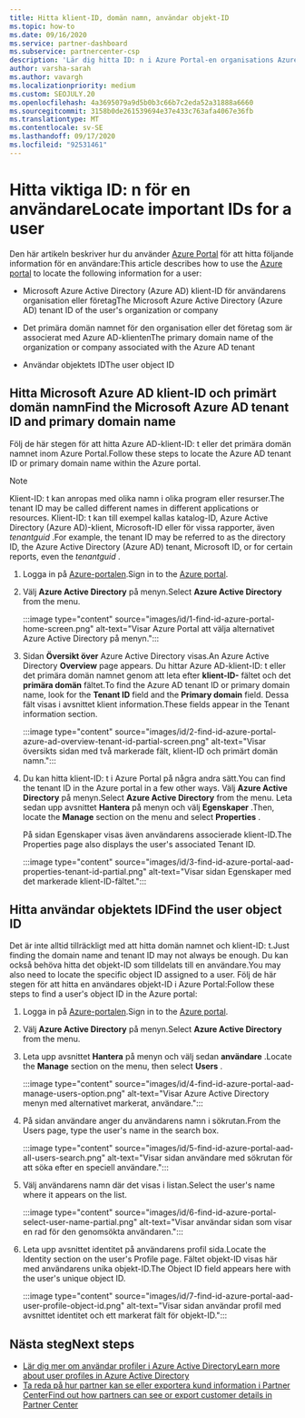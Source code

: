 ```yaml
---
title: Hitta klient-ID, domän namn, användar objekt-ID
ms.topic: how-to
ms.date: 09/16/2020
ms.service: partner-dashboard
ms.subservice: partnercenter-csp
description: 'Lär dig hitta ID: n i Azure Portal-en organisations Azure AD-klient-ID, domän namn eller ett särskilt användar objekt-ID. Vissa uppgifter behöver den här informationen.'
author: varsha-sarah
ms.author: vavargh
ms.localizationpriority: medium
ms.custom: SEOJULY.20
ms.openlocfilehash: 4a3695079a9d5b0b3c66b7c2eda52a31888a6660
ms.sourcegitcommit: 3158b0de261539694e37e433c763afa4067e36fb
ms.translationtype: MT
ms.contentlocale: sv-SE
ms.lasthandoff: 09/17/2020
ms.locfileid: "92531461"
---
```

# <a name="locate-important-ids-for-a-user"></a><span data-ttu-id="77a3b-104">Hitta viktiga ID: n för en användare</span><span class="sxs-lookup"><span data-stu-id="77a3b-104">Locate important IDs for a user</span></span>

<span data-ttu-id="77a3b-105">Den här artikeln beskriver hur du använder [Azure Portal](https://portal.azure.com/) för att hitta följande information för en användare:</span><span class="sxs-lookup"><span data-stu-id="77a3b-105">This article describes how to use the [Azure portal](https://portal.azure.com/) to locate the following information for a user:</span></span>

- <span data-ttu-id="77a3b-106">Microsoft Azure Active Directory (Azure AD) klient-ID för användarens organisation eller företag</span><span class="sxs-lookup"><span data-stu-id="77a3b-106">The Microsoft Azure Active Directory (Azure AD) tenant ID of the user's organization or company</span></span>

- <span data-ttu-id="77a3b-107">Det primära domän namnet för den organisation eller det företag som är associerat med Azure AD-klienten</span><span class="sxs-lookup"><span data-stu-id="77a3b-107">The primary domain name of the organization or company associated with the Azure AD tenant</span></span>

- <span data-ttu-id="77a3b-108">Användar objektets ID</span><span class="sxs-lookup"><span data-stu-id="77a3b-108">The user object ID</span></span>

## <a name="find-the-microsoft-azure-ad-tenant-id-and-primary-domain-name"></a><span data-ttu-id="77a3b-109">Hitta Microsoft Azure AD klient-ID och primärt domän namn</span><span class="sxs-lookup"><span data-stu-id="77a3b-109">Find the Microsoft Azure AD tenant ID and primary domain name</span></span>

<span data-ttu-id="77a3b-110">Följ de här stegen för att hitta Azure AD-klient-ID: t eller det primära domän namnet inom Azure Portal.</span><span class="sxs-lookup"><span data-stu-id="77a3b-110">Follow these steps to locate the Azure AD tenant ID or primary domain name within the Azure portal.</span></span>

> [!NOTE]
> <span data-ttu-id="77a3b-111">Klient-ID: t kan anropas med olika namn i olika program eller resurser.</span><span class="sxs-lookup"><span data-stu-id="77a3b-111">The tenant ID may be called different names in different applications or resources.</span></span> <span data-ttu-id="77a3b-112">Klient-ID: t kan till exempel kallas katalog-ID, Azure Active Directory (Azure AD)-klient, Microsoft-ID eller för vissa rapporter, även *tenantguid* .</span><span class="sxs-lookup"><span data-stu-id="77a3b-112">For example, the tenant ID may be referred to as the directory ID, the Azure Active Directory (Azure AD) tenant, Microsoft ID, or for certain reports, even the *tenantguid* .</span></span>

1. <span data-ttu-id="77a3b-113">Logga in på [Azure-portalen](https://portal.azure.com/).</span><span class="sxs-lookup"><span data-stu-id="77a3b-113">Sign in to the [Azure portal](https://portal.azure.com/).</span></span>

2. <span data-ttu-id="77a3b-114">Välj **Azure Active Directory** på menyn.</span><span class="sxs-lookup"><span data-stu-id="77a3b-114">Select **Azure Active Directory** from the menu.</span></span>

   :::image type="content" source="images/id/1-find-id-azure-portal-home-screen.png" alt-text="Visar Azure Portal att välja alternativet Azure Active Directory på menyn.":::

3. <span data-ttu-id="77a3b-116">Sidan **Översikt över** Azure Active Directory visas.</span><span class="sxs-lookup"><span data-stu-id="77a3b-116">An Azure Active Directory **Overview** page appears.</span></span> <span data-ttu-id="77a3b-117">Du hittar Azure AD-klient-ID: t eller det primära domän namnet genom att leta efter **klient-ID-** fältet och det **primära domän** fältet.</span><span class="sxs-lookup"><span data-stu-id="77a3b-117">To find the Azure AD tenant ID or primary domain name, look for the **Tenant ID** field and the **Primary domain** field.</span></span> <span data-ttu-id="77a3b-118">Dessa fält visas i avsnittet klient information.</span><span class="sxs-lookup"><span data-stu-id="77a3b-118">These fields appear in the Tenant information section.</span></span>

   :::image type="content" source="images/id/2-find-id-azure-portal-azure-ad-overview-tenant-id-partial-screen.png" alt-text="Visar översikts sidan med två markerade fält, klient-ID och primärt domän namn.":::

4. <span data-ttu-id="77a3b-120">Du kan hitta klient-ID: t i Azure Portal på några andra sätt.</span><span class="sxs-lookup"><span data-stu-id="77a3b-120">You can find the tenant ID in the Azure portal in a few other ways.</span></span> <span data-ttu-id="77a3b-121">Välj **Azure Active Directory** på menyn.</span><span class="sxs-lookup"><span data-stu-id="77a3b-121">Select **Azure Active Directory** from the menu.</span></span> <span data-ttu-id="77a3b-122">Leta sedan upp avsnittet **Hantera** på menyn och välj **Egenskaper** .</span><span class="sxs-lookup"><span data-stu-id="77a3b-122">Then, locate the **Manage** section on the menu and select **Properties** .</span></span>

   <span data-ttu-id="77a3b-123">På sidan Egenskaper visas även användarens associerade klient-ID.</span><span class="sxs-lookup"><span data-stu-id="77a3b-123">The Properties page also displays the user's associated Tenant ID.</span></span>

   :::image type="content" source="images/id/3-find-id-azure-portal-aad-properties-tenant-id-partial.png" alt-text="Visar sidan Egenskaper med det markerade klient-ID-fältet.":::

## <a name="find-the-user-object-id"></a><span data-ttu-id="77a3b-125">Hitta användar objektets ID</span><span class="sxs-lookup"><span data-stu-id="77a3b-125">Find the user object ID</span></span>

<span data-ttu-id="77a3b-126">Det är inte alltid tillräckligt med att hitta domän namnet och klient-ID: t.</span><span class="sxs-lookup"><span data-stu-id="77a3b-126">Just finding the domain name and tenant ID may not always be enough.</span></span> <span data-ttu-id="77a3b-127">Du kan också behöva hitta det objekt-ID som tilldelats till en användare.</span><span class="sxs-lookup"><span data-stu-id="77a3b-127">You may also need to locate the specific object ID assigned to a user.</span></span> <span data-ttu-id="77a3b-128">Följ de här stegen för att hitta en användares objekt-ID i Azure Portal:</span><span class="sxs-lookup"><span data-stu-id="77a3b-128">Follow these steps to find a user's object ID in the Azure portal:</span></span>

1. <span data-ttu-id="77a3b-129">Logga in på [Azure-portalen](https://portal.azure.com/).</span><span class="sxs-lookup"><span data-stu-id="77a3b-129">Sign in to the [Azure portal](https://portal.azure.com/).</span></span>

2. <span data-ttu-id="77a3b-130">Välj **Azure Active Directory** på menyn.</span><span class="sxs-lookup"><span data-stu-id="77a3b-130">Select **Azure Active Directory** from the menu.</span></span>

3. <span data-ttu-id="77a3b-131">Leta upp avsnittet **Hantera** på menyn och välj sedan **användare** .</span><span class="sxs-lookup"><span data-stu-id="77a3b-131">Locate the **Manage** section on the menu, then select **Users** .</span></span>

      :::image type="content" source="images/id/4-find-id-azure-portal-aad-manage-users-option.png" alt-text="Visar Azure Active Directory menyn med alternativet markerat, användare.":::

4. <span data-ttu-id="77a3b-133">På sidan användare anger du användarens namn i sökrutan.</span><span class="sxs-lookup"><span data-stu-id="77a3b-133">From the Users page, type the user's name in the search box.</span></span>

      :::image type="content" source="images/id/5-find-id-azure-portal-aad-all-users-search.png" alt-text="Visar sidan användare med sökrutan för att söka efter en speciell användare.":::

5. <span data-ttu-id="77a3b-135">Välj användarens namn där det visas i listan.</span><span class="sxs-lookup"><span data-stu-id="77a3b-135">Select the user's name where it appears on the list.</span></span>  

      :::image type="content" source="images/id/6-find-id-azure-portal-select-user-name-partial.png" alt-text="Visar användar sidan som visar en rad för den genomsökta användaren.":::

6. <span data-ttu-id="77a3b-137">Leta upp avsnittet identitet på användarens profil sida.</span><span class="sxs-lookup"><span data-stu-id="77a3b-137">Locate the Identity section on the user's Profile page.</span></span> <span data-ttu-id="77a3b-138">Fältet objekt-ID visas här med användarens unika objekt-ID.</span><span class="sxs-lookup"><span data-stu-id="77a3b-138">The Object ID field appears here with the user's unique object ID.</span></span>

      :::image type="content" source="images/id/7-find-id-azure-portal-aad-user-profile-object-id.png" alt-text="Visar sidan användar profil med avsnittet identitet och ett markerat fält för objekt-ID.":::

## <a name="next-steps"></a><span data-ttu-id="77a3b-140">Nästa steg</span><span class="sxs-lookup"><span data-stu-id="77a3b-140">Next steps</span></span>

- [<span data-ttu-id="77a3b-141">Lär dig mer om användar profiler i Azure Active Directory</span><span class="sxs-lookup"><span data-stu-id="77a3b-141">Learn more about user profiles in Azure Active Directory</span></span>](/azure/active-directory/fundamentals/active-directory-users-profile-azure-portal)
- [<span data-ttu-id="77a3b-142">Ta reda på hur partner kan se eller exportera kund information i Partner Center</span><span class="sxs-lookup"><span data-stu-id="77a3b-142">Find out how partners can see or export customer details in Partner Center</span></span>](see-your-customer-list.md)